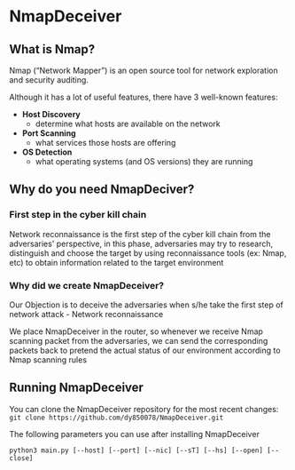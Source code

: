# NmapDeceiver

## What is Nmap?
Nmap (“Network Mapper”) is an open source tool for network exploration and security auditing. 

Although it has a lot of useful features, there have 3 well-known features:    
 - **Host Discovery**
    -  determine what hosts are available on the network 
 - **Port Scanning**
    -  what services those hosts are offering
 - **OS Detection**
    -  what operating systems (and OS versions) they are running


## Why do you need NmapDeciver?

### First step in the cyber kill chain
Network reconnaissance is the first step of the cyber kill chain from the adversaries' perspective, in this phase, adversaries may try to research, distinguish and choose the target by using reconnaissance tools (ex: Nmap, etc) to obtain information related to the target environment

### Why did we create NmapDeceiver?
Our Objection is to deceive the adversaries when s/he take the first step of network attack - Network reconnaissance 

We place NmapDeceiver in the router, so whenever we receive Nmap scanning packet from the adversaries, we can send the corresponding packets back to pretend the actual status of our environment according to Nmap scanning rules


## Running NmapDeceiver

You can clone the NmapDeceiver repository for the most recent changes:
```git clone https://github.com/dy850078/NmapDeceiver.git```

The following parameters you can use after installing NmapDeceiver

```python3 main.py [--host] [--port] [--nic] [--sT] [--hs] [--open] [--close]```
